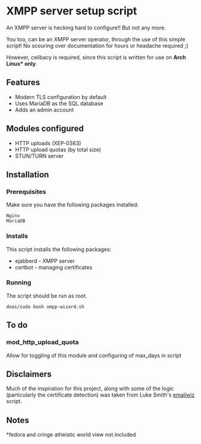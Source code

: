 # XMPP server setup script
An XMPP server is hecking hard to configure!! But not any more.

You too, can be an XMPP server operator, through the use of this simple script!
No scouring over documentation for hours or headache required ;)

However, celibacy is required, since this script is written for use on __Arch
Linux* only__.

## Features
* Modern TLS configuration by default
* Uses MariaDB as the SQL database
* Adds an admin account

## Modules configured
* HTTP uploads (XEP-0363)
* HTTP upload quotas (by total size)
* STUN/TURN server

## Installation
### Prerequisites
Make sure you have the following packages installed:
```
Nginx
MariaDB
```

### Installs
This script installs the following packages:
* ejabberd - XMPP server
* certbot - managing certificates


### Running
The script should be run as root.

```doas/sudo bash xmpp-wizard.sh```

## To do
### mod_http_upload_quota
Allow for toggling of this module and configuring of max_days in script

## Disclaimers
Much of the inspiration for this project, along with some of the logic
(particularly the certificate detection) was taken from Luke Smith's
[emailwiz](https://github.com/LukeSmithxyz/emailwiz) script.

## Notes
*fedora and cringe atheistic world view not included
